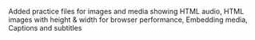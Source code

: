 Added practice files for images and media showing HTML audio, HTML images with height & width for browser performance, Embedding 
media, Captions and subtitles
